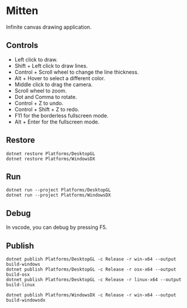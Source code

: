 # Mitten
Infinite canvas drawing application.

## Controls

* Left click to draw.
* Shift + Left click to draw lines.
* Control + Scroll wheel to change the line thickness.
* Alt + Hover to select a different color.
* Middle click to drag the camera.
* Scroll wheel to zoom.
* Dot and Comma to rotate.
* Control + Z to undo.
* Control + Shift + Z to redo.
* F11 for the borderless fullscreen mode.
* Alt + Enter for the fullscreen mode.

## Restore

```
dotnet restore Platforms/DesktopGL
dotnet restore Platforms/WindowsDX
```

## Run

```
dotnet run --project Platforms/DesktopGL
dotnet run --project Platforms/WindowsDX
```

## Debug

In vscode, you can debug by pressing F5.

## Publish

```
dotnet publish Platforms/DesktopGL -c Release -r win-x64 --output build-windows
dotnet publish Platforms/DesktopGL -c Release -r osx-x64 --output build-osx
dotnet publish Platforms/DesktopGL -c Release -r linux-x64 --output build-linux
```

```
dotnet publish Platforms/WindowsDX -c Release -r win-x64 --output build-windowsdx
```

